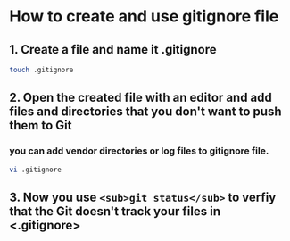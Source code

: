 # How to create and use gitignore file
## 1. Create a file and name it .gitignore
```bash
touch .gitignore
```
## 2. Open the created file with an editor and add files and directories that you don't want to push them to Git
### you can add vendor directories or log files to gitignore file.
```bash
vi .gitignore
```
## 3. Now you use ` <sub>git status</sub> ` to verfiy that the Git doesn't track your files in <.gitignore>

